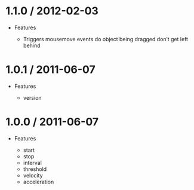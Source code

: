 # 1.1.0 / 2012-02-03

* Features

  * Triggers mousemove events do object being dragged don’t get left behind

# 1.0.1 / 2011-06-07

* Features

  * version

# 1.0.0 / 2011-06-07

* Features

  * start
  * stop
  * interval
  * threshold
  * velocity
  * acceleration
